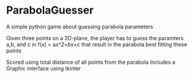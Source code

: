 # ParabolaGuesser
A simple python game about guessing parabola parameters

Given three points on a 2D-plane, the player has to guess the paramters a,b, and c in f(x) = a*x^2+b*x+c that result in the parabola best fitting these points

Scored using total distance of all points from the parabola
Includes a Graphic interface using tkinter
